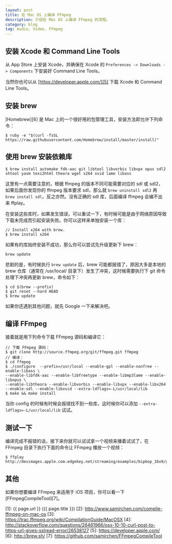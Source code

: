 ```yaml
---
layout: post
title: 在 Mac OS 上编译 FFmpeg
description: 介绍在 Mac OS 上编译 FFmpeg 的流程。
category: blog
tag: Audio, Video, FFmpeg
---
```


## 安装 Xcode 和 Command Line Tools

从 App Store 上安装 Xcode，并确保在 Xcode 的 `Preferences -> Downloads -> Components` 下安装好 Command Line Tools。

当然你也可以从 [https://developer.apple.com/][5] 下载 Xcode 和 Command Line Tools。


## 安装 brew

[Homebrew][6] 是 Mac 上的一个很好用的包管理工具，安装方法即允许下列命令：

```
$ ruby -e "$(curl -fsSL https://raw.githubusercontent.com/Homebrew/install/master/install)"
```


## 使用 brew 安装依赖库

```
$ brew install automake fdk-aac git libtool libvorbis libvpx opus sdl2 shtool yasm texi2html theora wget x264 xvid lame libass
```

这里有一点需要注意的，根据 ffmpeg 的版本不同可能需要对应的 sdl 或 sdl2，如果后面你发现你的 ffmpeg 版本要求 sdl，那么就 `brew uninstall sdl2` 再 `brew install sdl`，反之亦然。没有正确的 sdl 库，后面编译 ffmpeg 会编不出来 ffplay。

在安装这些库时，如果发生错误，可以重试一下，有时候可能是由于网络原因导致下载未完成而引起安装失败。你可以这样来单独安装一个库：

```
// Install x264 with brew.
$ brew install x264
```

如果有的库始终安装不成功，那么你可以尝试先升级更新下 brew：

```
brew update
```

悲剧的是，有时候执行 `brew update` 后，brew 可能都报错了，原因大多是本地的 brew 仓库（通常在 /usr/local/ 目录下）发生了冲突，这时候需要执行下 git 命令处理下冲突再更新 brew，命令如下：

```
$ cd $(brew --prefix)
$ git reset --hard HEAD
$ brew update
```

如果你还遇到其他问题，就先 Google 一下来解决吧。







## 编译 FFmpeg

接着就是用下列命令下载 FFmpeg 源码和编译它：

```
// 下载 FFmpeg 源码：
$ git clone http://source.ffmpeg.org/git/ffmpeg.git ffmpeg
// 编译：
$ cd ffmpeg
$ ./configure  --prefix=/usr/local --enable-gpl --enable-nonfree --enable-libass \
--enable-libfdk-aac --enable-libfreetype --enable-libmp3lame --enable-libopus \
--enable-libtheora --enable-libvorbis --enable-libvpx --enable-libx264 --enable-sdl --enable-libxvid --extra-ldflags=-L/usr/local/lib
$ make && make install
```

当你 config 的时候有时候会报错找不到一些库，这时候你可以添加 `--extra-ldflags=-L/usr/local/lib` 试试。


## 测试一下

编译完成不报错的话，接下来你就可以试试拿一个视频来播着试试了，在 FFmpeg 目录下执行下面的命令让 FFmpeg 播放一个视频：

```
$ ffplay http://devimages.apple.com.edgekey.net/streaming/examples/bipbop_16x9/gear5/prog_index.m3u8
```


## 其他

如果你想要编译 FFmpeg 来适用于 iOS 项目，你可以看一下 [FFmpegCompileTool][7]。


[SamirChen]: http://www.samirchen.com "SamirChen"
[1]: {{ page.url }} ({{ page.title }})
[2]: http://www.samirchen.com/complie-ffmpeg-on-mac-os
[3]: https://trac.ffmpeg.org/wiki/CompilationGuide/MacOSX
[4]: http://stackoverflow.com/questions/26461966/osx-10-10-curl-post-to-https-url-gives-sslread-error/26538127
[5]: https://developer.apple.com/
[6]: http://brew.sh/
[7]: https://github.com/samirchen/FFmpegCompileTool


